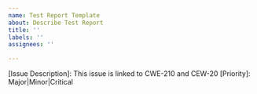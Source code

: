 ```yaml
---
name: Test Report Template
about: Describe Test Report
title: ''
labels: ''
assignees: ''

---
```


[ID]: Number
[SW Versions]: v0.0.1
[Issue Reported]: StaticAnalysis|PenTest|FuzzTest|...
[Issue Description]: This issue is linked to CWE-210 and CEW-20
[Priority]: Major|Minor|Critical
